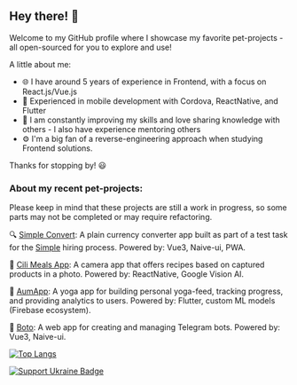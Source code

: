 
## Hey there! 👋
Welcome to my GitHub profile where I showcase my favorite pet-projects - all open-sourced for you to explore and use!

A little about me:

- 🌐 I have around 5 years of experience in Frontend, with a focus on React.js/Vue.js
- 📱 Experienced in mobile development with Cordova, ReactNative, and Flutter
- 📖 I am constantly improving my skills and love sharing knowledge with others - I also have experience mentoring others
- ⚙️ I'm a big fan of a reverse-engineering approach when studying Frontend solutions.

Thanks for stopping by! 😃

### About my recent pet-projects:
Please keep in mind that these projects are still a work in progress, so some parts may not be completed or may require refactoring.

🔍 [Simple Convert](https://github.com/AndreyRaih/simple-currency-converter-app): A plain currency converter app built as part of a test task for the [Simple](https://simple.life/) hiring process. Powered by: Vue3, Naive-ui, PWA.

🍲 [Cili Meals App](https://github.com/AndreyRaih/cili-meals-app): A camera app that offers recipes based on captured products in a photo. Powered by: ReactNative, Google Vision AI.

🧘 [AumApp](https://github.com/AndreyRaih/aum-app-build): A yoga app for building personal yoga-feed, tracking progress, and providing analytics to users. Powered by: Flutter, custom ML models (Firebase ecosystem).

🤖 [Boto](https://github.com/AndreyRaih/boto-app-frontend): A web app for creating and managing Telegram bots. Powered by: Vue3, Naive-ui.


[![Top Langs](https://github-readme-stats.vercel.app/api/top-langs/?username=andreyraih&layout=compact)](https://github.com/anuraghazra/github-readme-stats)

[![Support Ukraine Badge](https://bit.ly/support-ukraine-now)](https://github.com/support-ukraine/support-ukraine)
